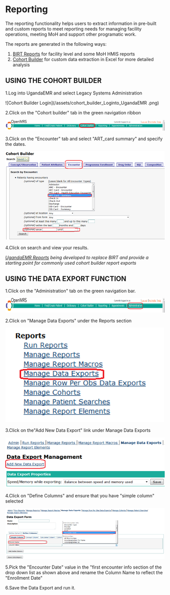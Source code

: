 # Reporting

The reporting functionality helps users to extract information in pre-built and custom reports to meet reporting needs for managing facility operations, meeting MoH and support other programatic work.

The reports are generated in the following ways:

1. [BIRT Reports](reporting_birt.md) for facility level and some MoH HMIS reports 
2. [Cohort Builder](reporting_cohort_builder.md) for custom data extraction in Excel for more detailed analysis

## USING THE COHORT BUILDER

1.Log into UgandaEMR and select Legacy Systems Administration

![Cohort Builder Login](/assets/cohort_builder_Loginto_UgandaEMR .png)

2.Click on the "Cohort builder" tab in the green navigation ribbon

![Click Cohort Builder](/assets/click_on_cohortbuilder.png)

3.Click on the "Encounter" tab and select "ART\_card summary" and specify the dates.

![Click Encounter Tab](/assets/click_on_cohortbuilder_tab.png)

4.Click on search and view your results.

*[UgandaEMR Reports](ugandaemr_reports.md) being developed to replace BIRT and provide a starting point for commonly used cohort builder report exports*

## USING THE DATA EXPORT FUNCTION

1.Click on the "Administration" tab on the green navigation bar.

![Click Addministration Bar](/assets/click_on_administrator_navigation_bar.png)

2.Click on "Manage Data Exports" under the Reports section

![Manage Data Exports](/assets/manage_data_exports.png)

3.Click on the"Add New Data Export" link under Manage Data Exports

![Add New DataExport](/assets/add_new_dataexport.png)

4.Click on "Define Columns" and ensure that you have "simple column" selected

![Click Define Columns](/assets/click_on_define_columns.png)

5.Pick the "Encounter Date" value in the "first encounter info section of the drop down list as shown above and rename the Column Name to reflect the "Enrollment Date"

6.Save the Data Export and run it.


